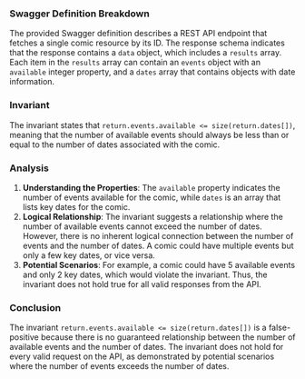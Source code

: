 ### Swagger Definition Breakdown
The provided Swagger definition describes a REST API endpoint that fetches a single comic resource by its ID. The response schema indicates that the response contains a `data` object, which includes a `results` array. Each item in the `results` array can contain an `events` object with an `available` integer property, and a `dates` array that contains objects with date information.

### Invariant
The invariant states that `return.events.available <= size(return.dates[])`, meaning that the number of available events should always be less than or equal to the number of dates associated with the comic.

### Analysis
1. **Understanding the Properties**: The `available` property indicates the number of events available for the comic, while `dates` is an array that lists key dates for the comic. 
2. **Logical Relationship**: The invariant suggests a relationship where the number of available events cannot exceed the number of dates. However, there is no inherent logical connection between the number of events and the number of dates. A comic could have multiple events but only a few key dates, or vice versa. 
3. **Potential Scenarios**: For example, a comic could have 5 available events and only 2 key dates, which would violate the invariant. Thus, the invariant does not hold true for all valid responses from the API.

### Conclusion
The invariant `return.events.available <= size(return.dates[])` is a false-positive because there is no guaranteed relationship between the number of available events and the number of dates. The invariant does not hold for every valid request on the API, as demonstrated by potential scenarios where the number of events exceeds the number of dates.
